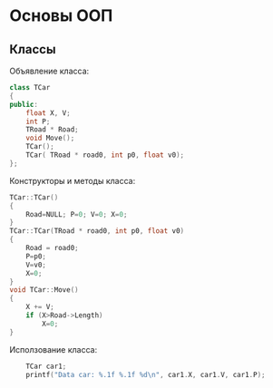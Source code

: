 # Основы ООП

## Классы

Объявление класса:
```cpp
class TCar
{
public:
	float X, V;
	int P;
	TRoad * Road;
	void Move();
	TCar();
	TCar( TRoad * road0, int p0, float v0);
};
```
Конструкторы и методы класса:
```cpp
TCar::TCar()
{
	Road=NULL; P=0; V=0; X=0;
}
TCar::TCar(TRoad * road0, int p0, float v0)
{
	Road = road0;
	P=p0;
	V=v0;
	X=0;
}
void TCar::Move()
{
	X += V;
	if (X>Road->Length)
		X=0;
}
```
Исползование класса:
```cpp
	TCar car1;
	printf("Data car: %.1f %.1f %d\n", car1.X, car1.V, car1.P);
```







